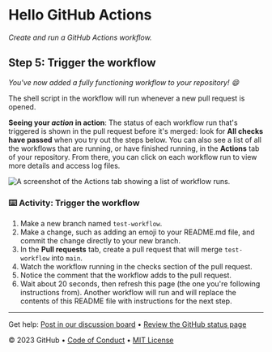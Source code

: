 # Hello GitHub Actions

_Create and run a GitHub Actions workflow._

## Step 5: Trigger the workflow

_You've now added a fully functioning workflow to your repository! :smile:_

The shell script in the workflow will run whenever a new pull request is opened.

**Seeing your _action_ in action**: The status of each workflow run that's
triggered is shown in the pull request before it's merged: look for **All checks
have passed** when you try out the steps below. You can also see a list of all
the workflows that are running, or have finished running, in the **Actions** tab
of your repository. From there, you can click on each workflow run to view more
details and access log files.

![A screenshot of the Actions tab showing a list of workflow runs.](https://user-images.githubusercontent.com/16547949/62388049-4e64e600-b52a-11e9-8bf5-db0c5452360f.png)

### :keyboard: Activity: Trigger the workflow

1. Make a new branch named `test-workflow`.
1. Make a change, such as adding an emoji to your README.md file, and commit the
   change directly to your new branch.
1. In the **Pull requests** tab, create a pull request that will merge
   `test-workflow` into `main`.
1. Watch the workflow running in the checks section of the pull request.
1. Notice the comment that the workflow adds to the pull request.
1. Wait about 20 seconds, then refresh this page (the one you're following
   instructions from). Another workflow will run and will replace the contents
   of this README file with instructions for the next step.

<footer>

---

Get help:
[Post in our discussion board](https://github.com/orgs/skills/discussions/categories/hello-github-actions)
&bull; [Review the GitHub status page](https://www.githubstatus.com/)

&copy; 2023 GitHub &bull;
[Code of Conduct](https://www.contributor-covenant.org/version/2/1/code_of_conduct/code_of_conduct.md)
&bull; [MIT License](https://gh.io/mit)

</footer>
